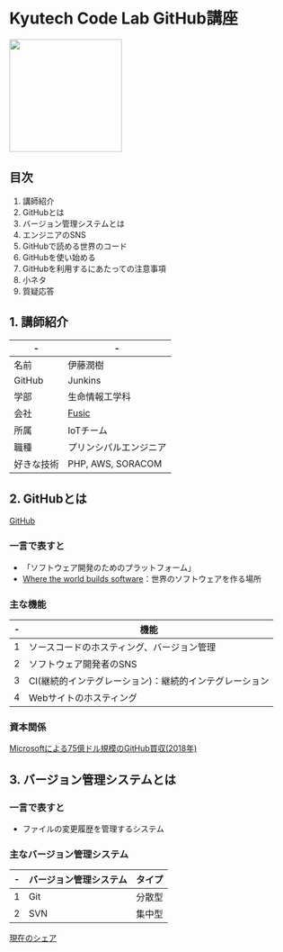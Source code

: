 # Kyutech Code Lab GitHub講座

<img src="https://ja.wizcase.com/wp-content/uploads/2022/03/GitHub-Logo.png" width="200">

## 目次
1. 講師紹介
2. GitHubとは
3. バージョン管理システムとは
4. エンジニアのSNS
5. GitHubで読める世界のコード
6. GitHubを使い始める
7. GitHubを利用するにあたっての注意事項
8. 小ネタ
9. 質疑応答

## 1. 講師紹介

|  -  |  -  |
| ---- | ---- |
|  名前  |  伊藤潤樹  |
|  GitHub  |  Junkins  |
|  学部  |  生命情報工学科  |
|  会社  |  [Fusic](https://fusic.co.jp/ "Fusic")  |
|  所属  |  IoTチーム  |
|  職種  |  プリンシパルエンジニア  |
|  好きな技術  |  PHP, AWS, SORACOM  |

## 2. GitHubとは
[GitHub](https://github.com/ "GitHub")

### 一言で表すと
- 「ソフトウェア開発のためのプラットフォーム」
- [Where the world builds software](https://github.com/about "GitHub")：世界のソフトウェアを作る場所

### 主な機能
|  -  |  機能  |
| ---- | ---- |
|  1  |  ソースコードのホスティング、バージョン管理  |
|  2  |  ソフトウェア開発者のSNS  |
|  3  |  CI(継続的インテグレーション)：継続的インテグレーション  |
|  4  |  Webサイトのホスティング  |

### 資本関係
[Microsoftによる75億ドル規模のGitHub買収(2018年)](https://japan.zdnet.com/article/35127696/ "Fusic")

## 3. バージョン管理システムとは

### 一言で表すと
- ファイルの変更履歴を管理するシステム

### 主なバージョン管理システム
|  -  |  バージョン管理システム  | タイプ |
| ---- | ---- | ---- |
|  1  |  Git | 分散型 |
|  2  |  SVN  | 集中型 |

[現在のシェア](https://trends.google.com/trends/explore?q=%2Fm%2F05vqwg,%2Fm%2F09d6g,%2Fm%2F012ct9,%2Fm%2F08441_&hl=en-US&tz=&tz= "バージョン管理システムシェア")


